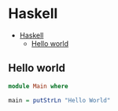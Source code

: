 # Haskell

<!--ts-->
* [Haskell](hasekll.md#haskell)
   * [Hello world](hasekll.md#hello-world)

<!-- Added by: runner, at: Fri Jul 16 10:11:43 UTC 2021 -->

<!--te-->

## Hello world
```haskell
module Main where

main = putStrLn "Hello World"
```
